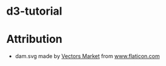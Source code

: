 # d3-tutorial

# Attribution
 - dam.svg made by [Vectors Market](http://www.flaticon.com/authors/vectors-market/) from www.flaticon.com 